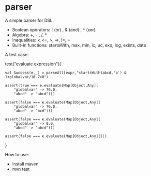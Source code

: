 # parser

A simple parser for DSL.

* Boolean operators: | (or) , & (and) , ^ (xor)
* Algebra: +, - , /, *
* Inequalities: <,<=, >, =>, !=, =
* Built-in functions: startsWith, max, min, lc, uc, exp, log, exists, date

A test case:


  test("evaluate expression"){
    
    val Success(e,_) = parseAll(expr,"startsWith(abcd,'a') & 1+globalvar/10-7>0")
    
    assert(true === e.evaluate(Map[Object,Any](
        "globalvar" -> 70.0,
        "abcd" -> "abcd")))
    
    assert(false === e.evaluate(Map[Object,Any](
        "globalvar" -> 70.0,
        "abcd" -> "bcd")))
    
    assert(false === e.evaluate(Map[Object,Any](
        "globalvar" -> 0.0,
        "abcd" -> "abcd")))
    
    assert(false === e.evaluate(Map[Object,Any]()))
  }


How to use:
* Install maven
* mvn test


